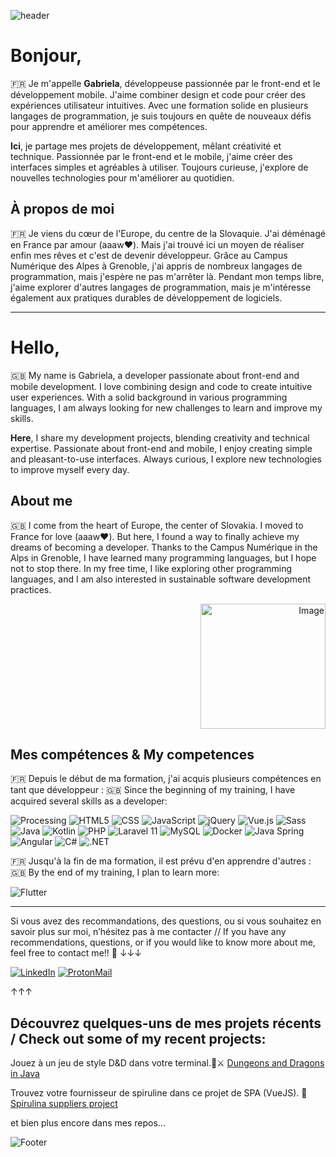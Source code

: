 ![header](https://github.com/user-attachments/assets/9a133b82-1d9a-4612-a69f-a3e407ac4649)


# Bonjour, 
🇫🇷 Je m'appelle **Gabriela**, développeuse passionnée par le front-end et le développement mobile. J'aime combiner design et code pour créer des expériences utilisateur intuitives. Avec une formation solide en plusieurs langages de programmation, je suis toujours en quête de nouveaux défis pour apprendre et améliorer mes compétences. 

**Ici**, je partage mes projets de développement, mêlant créativité et technique. Passionnée par le front-end et le mobile, j'aime créer des interfaces simples et agréables à utiliser. Toujours curieuse, j'explore de nouvelles technologies pour m'améliorer au quotidien.

## À propos de moi
                                                                                                                              
🇫🇷 Je viens du cœur de l'Europe, du centre de la Slovaquie. J'ai déménagé en France par amour (aaaw❤️). Mais j'ai trouvé ici un moyen de réaliser enfin mes rêves et c'est de devenir développeur. Grâce au Campus Numérique des Alpes à Grenoble, j'ai appris de nombreux langages de programmation, mais j'espère ne pas m'arrêter là. Pendant mon temps libre, j'aime explorer d'autres langages de programmation, mais je m'intéresse également aux pratiques durables de développement de logiciels. 

---

# Hello, 

🇬🇧 My name is Gabriela, a developer passionate about front-end and mobile development. I love combining design and code to create intuitive user experiences. With a solid background in various programming languages, I am always looking for new challenges to learn and improve my skills.

**Here**, I share my development projects, blending creativity and technical expertise. Passionate about front-end and mobile, I enjoy creating simple and pleasant-to-use interfaces. Always curious, I explore new technologies to improve myself every day.

## About me

🇬🇧 I come from the heart of Europe, the center of Slovakia. I moved to France for love (aaaw❤️). But here, I found a way to finally achieve my dreams of becoming a developer. Thanks to the Campus Numérique in the Alps in Grenoble, I have learned many programming languages, but I hope not to stop there. In my free time, I like exploring other programming languages, and I am also interested in sustainable software development practices.

<div style="text-align: right;">
    <img src="https://github.com/user-attachments/assets/5230064e-a1ff-43e7-bdb4-66df7e987146" alt="Image" width="200" />
</div>

## Mes compétences & My competences 
🇫🇷 Depuis le début de ma formation, j'ai acquis plusieurs compétences en tant que développeur :
🇬🇧 Since the beginning of my training, I have acquired several skills as a developer:

![Processing](https://img.shields.io/badge/Processing-0076A8?style=flat-square&logo=processing&logoColor=white)
![HTML5](https://img.shields.io/badge/HTML5-E34F26?style=flat-square&logo=html5&logoColor=white)
![CSS](https://img.shields.io/badge/CSS-1572B6?style=flat-square&logo=css3&logoColor=white)
![JavaScript](https://img.shields.io/badge/JavaScript-F7DF1E?style=flat-square&logo=javascript&logoColor=black)
![jQuery](https://img.shields.io/badge/jQuery-0769AD?style=flat-square&logo=jquery&logoColor=white)
![Vue.js](https://img.shields.io/badge/Vue.js-4FC08D?style=flat-square&logo=vue.js&logoColor=white)
![Sass](https://img.shields.io/badge/Sass-CC6699?style=flat-square&logo=sass&logoColor=white)
![Java](https://img.shields.io/badge/Java-007396?style=flat-square&logo=java&logoColor=white)
![Kotlin](https://img.shields.io/badge/Kotlin-7F52B2?style=flat-square&logo=kotlin&logoColor=white)
![PHP](https://img.shields.io/badge/PHP-777BB4?style=flat-square&logo=php&logoColor=white)
![Laravel 11](https://img.shields.io/badge/Laravel-FF2D20?style=flat-square&logo=laravel&logoColor=white)
![MySQL](https://img.shields.io/badge/MySQL-4479A1?style=flat-square&logo=mysql&logoColor=white)
![Docker](https://img.shields.io/badge/Docker-2496ED?style=flat-square&logo=docker&logoColor=white)
![Java Spring](https://img.shields.io/badge/Spring-6DB33F?style=flat-square&logo=spring&logoColor=white)
![Angular](https://img.shields.io/badge/Angular-E23237?style=flat-square&logo=angular&logoColor=white)
![C#](https://img.shields.io/badge/C%23-239120?style=flat-square&logo=csharp&logoColor=white)
![.NET](https://img.shields.io/badge/.NET-512BD4?style=flat-square&logo=.net&logoColor=white)

🇫🇷 Jusqu'à la fin de ma formation, il est prévu d'en apprendre d'autres : 
🇬🇧 By the end of my training, I plan to learn more:

![Flutter](https://img.shields.io/badge/Flutter-02569B?style=flat-square&logo=flutter&logoColor=white)


---

Si vous avez des recommandations, des questions, ou si vous souhaitez en savoir plus sur moi, n’hésitez pas à me contacter // If you have any recommendations, questions, or if you would like to know more about me, feel free to contact me!! 📲
↓↓↓

[![LinkedIn](https://img.shields.io/badge/LinkedIn-0077B5?style=flat-square&logo=linkedin&logoColor=white)](https://linkedin.com/in/gabrielacigerova/) 
[![ProtonMail](https://img.shields.io/badge/ProtonMail-5B81B1?style=flat-square&logo=protonmail&logoColor=white)](mailto:gabrielacigerova@proton.me) 


↑↑↑

## Découvrez quelques-uns de mes projets récents / Check out some of my recent projects:

Jouez à un jeu de style D&D dans votre terminal.🐉⚔️
[Dungeons and Dragons in Java](https://github.com/GabrielaCigerova/dungeons_and_dragon_java_edition) 

Trouvez votre fournisseur de spiruline dans ce projet de SPA (VueJS). 💚
[Spirulina suppliers project](https://github.com/GabrielaCigerova/pwa_vue_spirulina_suppliers)

et bien plus encore dans mes repos... 

![Footer](https://github.com/user-attachments/assets/032e9908-8ab2-4aff-b1bb-094f2feb2625)




